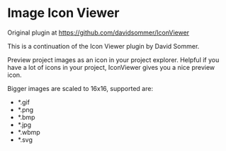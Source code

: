 # Image Icon Viewer

Original plugin at https://github.com/davidsommer/IconViewer

This is a continuation of the Icon Viewer plugin by David Sommer.

Preview project images as an icon in your project explorer. 
Helpful if you have a lot of icons in your project, IconViewer gives you a nice preview icon. 

Bigger images are scaled to 16x16, supported are:

 - *.gif
 - *.png 
 - *.bmp
 - *.jpg
 - *.wbmp
 - *.svg
